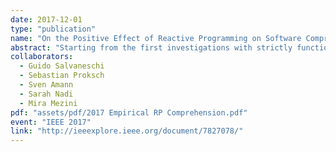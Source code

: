 ```yaml
---
date: 2017-12-01
type: "publication"
name: "On the Positive Effect of Reactive Programming on Software Comprehension: An Empirical Study"
abstract: "Starting from the first investigations with strictly functional languages, reactive programming has been proposed as the programming paradigm for reactive applications. Over the years, researchers have enriched reactive languages with more powerful abstractions, embedded these abstractions into mainstream languages-including object-oriented languages-and applied reactive programming to several domains, such as GUIs, animations, Web applications, robotics, and sensor networks. However, an important assumption behind this line of research is that, beside other claimed advantages, reactive programming makes a wide class of otherwise cumbersome applications more comprehensible. This claim has never been evaluated. In this paper, we present the first empirical study that evaluates the effect of reactive programming on comprehension. The study involves 127 subjects and compares reactive programming to the traditional object-oriented style with the Observer design pattern. Our findings show that program comprehension is significantly enhanced by the reactive-programming paradigm-a result that suggests to further develop research in this field."
collaborators:
  - Guido Salvaneschi
  - Sebastian Proksch
  - Sven Amann
  - Sarah Nadi
  - Mira Mezini
pdf: "assets/pdf/2017 Empirical RP Comprehension.pdf"
event: "IEEE 2017"
link: "http://ieeexplore.ieee.org/document/7827078/"
---
```

